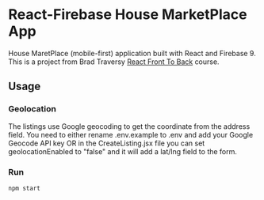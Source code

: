 # React-Firebase House MarketPlace App

House MaretPlace (mobile-first) application built with React and Firebase 9. This is a project from Brad Traversy [React Front To Back](https://www.udemy.com/course/react-front-to-back-2022/?referralCode=4A622C7E48DB66154114) course.

## Usage

### Geolocation

The listings use Google geocoding to get the coordinate from the address field. You need to either rename .env.example to .env and add your Google Geocode API key OR in the CreateListing.jsx file you can set geolocationEnabled to "false" and it will add a lat/lng field to the form.

### Run

```bash
npm start
```